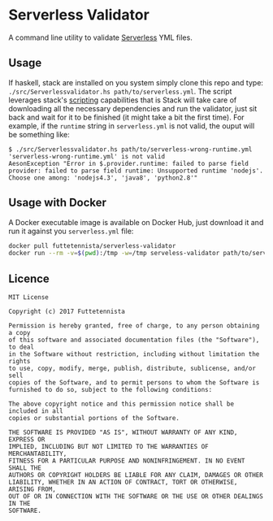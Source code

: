 # Serverless Validator

A command line utility to validate [Serverless](https://serverless.com/) YML files.

## Usage

If haskell, stack are installed on you system simply clone this repo and type: `./src/Serverlessvalidator.hs path/to/serverless.yml`. The script leverages stack's [scripting](https://haskell-lang.org/tutorial/stack-script) capabilities that is Stack will take care of downloading all the necessary dependencies and run the validator, just sit back and wait for it to be finished (it might take a bit the first time). For example, if the `runtime` string in `serverless.yml` is not valid, the ouput will be something like:

```
$ ./src/Serverlessvalidator.hs path/to/serverless-wrong-runtime.yml
'serverless-wrong-runtime.yml' is not valid
AesonException "Error in $.provider.runtime: failed to parse field provider: failed to parse field runtime: Unsupported runtime 'nodejs'. Choose one among: 'nodejs4.3', 'java8', 'python2.8'"

```

## Usage with Docker

A Docker executable image is available on Docker Hub, just download it and run it against you `serverless.yml` file: 

``` sh 
docker pull futtetennista/serverless-validator
docker run --rm -v=$(pwd):/tmp -w=/tmp serveless-validator path/to/serverless.yml
```

## Licence

```
MIT License

Copyright (c) 2017 Futtetennista

Permission is hereby granted, free of charge, to any person obtaining a copy
of this software and associated documentation files (the "Software"), to deal
in the Software without restriction, including without limitation the rights
to use, copy, modify, merge, publish, distribute, sublicense, and/or sell
copies of the Software, and to permit persons to whom the Software is
furnished to do so, subject to the following conditions:

The above copyright notice and this permission notice shall be included in all
copies or substantial portions of the Software.

THE SOFTWARE IS PROVIDED "AS IS", WITHOUT WARRANTY OF ANY KIND, EXPRESS OR
IMPLIED, INCLUDING BUT NOT LIMITED TO THE WARRANTIES OF MERCHANTABILITY,
FITNESS FOR A PARTICULAR PURPOSE AND NONINFRINGEMENT. IN NO EVENT SHALL THE
AUTHORS OR COPYRIGHT HOLDERS BE LIABLE FOR ANY CLAIM, DAMAGES OR OTHER
LIABILITY, WHETHER IN AN ACTION OF CONTRACT, TORT OR OTHERWISE, ARISING FROM,
OUT OF OR IN CONNECTION WITH THE SOFTWARE OR THE USE OR OTHER DEALINGS IN THE
SOFTWARE.

```
